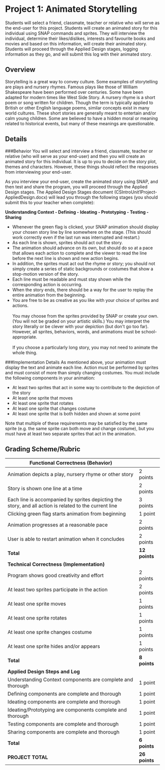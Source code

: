 <!--- REVISED -->
# Project 1: Animated Storytelling

Students will select a friend, classmate, teacher or relative who will serve as the end-user for this project. Students will create an animated story for this individual using SNAP commands and sprites. They will interview the individual, determine their likes/dislikes, interests and favourite books and movies and based on this information, will create their animated story. Students will proceed through the Applied Design stages, logging information as they go, and will submit this log with their animated story.

## Overview

Storytelling is a great way to convey culture.  Some examples of storytelling are plays and nursery rhymes. Famous plays like those of William Shakespeare have been performed over centuries.  Some have been adapted for modern times like West Side Story. A nursery rhyme is a short poem or song written for children. Though the term is typically applied to British or other English language poems, similar concepts exist in many world cultures. These short stories are generally meant to entertain and/or calm young children. Some are believed to have a hidden moral or meaning related to historical events, but many of these meanings are questionable.

## Details

###Behavior
You will select and interview a friend, classmate, teacher or relative (who will serve as your end-user) and then you will create an animated story for this individual. It is up to you to decide on the story plot, themes and characters. However, these things should reflect the responses from interviewing your end-user.

As you interview your end-user, create the animated story using SNAP, and then test and share the program, you will proceed through the Applied Design stages. The Applied Design Stages document (CSIntroUnit1Project-AppliedDesign.docx) will lead you through the following stages (you should submit this to your teacher when complete):

**Understanding Context - Defining - Ideating - Prototyping - Testing - Sharing**

-   Whenever the green flag is clicked, your SNAP animation should display your chosen story line by line somewhere on the stage. (This should work correctly even if the last run was interrupted and restart.)
-   As each line is shown, sprites should act out the story.
-   The animation should advance on its own, but should do so at a pace that allows each action to complete and the viewer to read the line before the next line is shown and new action begins.
-   In addition, the sprites must act out the rhyme or story; you should not simply create a series of static backgrounds or costumes that show a stop-motion version of the story.
-   Each line must be readable and must stay shown while the corresponding action is occurring.
-   When the story ends, there should be a way for the user to replay the entire animation from the beginning.
-   You are free to be as creative as you like with your choice of sprites and actions.<br />
    <br />
    You may choose from the sprites provided by SNAP or create your own. (You will not be graded on your artistic skills.) You may interpret the story literally or be clever with your depiction (but don't go too far). However, all sprites, behaviors, words, and animations must be school-appropriate.<br />
    <br />
    If you choose a particularly long story, you may not need to animate the whole thing.

###Implementation Details
As mentioned above, your animation must display the text and animate each line. Action must be performed by sprites and must consist of more than simply changing costumes. You must include the following components in your animation:

-   At least two sprites that act in some way to contribute to the depiction of the story
-   At least one sprite that moves
-   At least one sprite that rotates
-   At least one sprite that changes costume
-   At least one sprite that is both hidden and shown at some point

Note that multiple of these requirements may be satisfied by the same sprite (e.g. the same sprite can both move and change costume), but you must have at least two separate sprites that act in the animation.

## Grading Scheme/Rubric

| **Functional Correctness (Behavior)**                                                                  |               |
--------------------------------------------------------------------------------------------------------|---------------
| Animation depicts a play, nursery rhyme or other story                                                 | 2 points      |
| Story is shown one line at a time                                                                      | 2 points      |
| Each line is accompanied by sprites depicting the story, and all action is related to the current line | 3 points      |
| Clicking green flag starts animation from beginning                                                    | 1 point       |
| Animation progresses at a reasonable pace                                                              | 2 points      |
| User is able to restart animation when it concludes                                                    | 2 points      |
| **Total**                                                                                              | **12 points** |
| **Technical Correctness (Implementation)**                                                             |               |
| Program shows good creativity and effort                                                               | 2 points      |
| At least two sprites participate in the action                                                         | 2 points      |
| At least one sprite moves                                                                              | 1 points      |
| At least one sprite rotates                                                                            | 1 points      |
| At least one sprite changes costume                                                                    | 1 points      |
| At least one sprite hides and/or appears                                                               | 1 points      |
| **Total**                                                                                              | **8 points**  |
| **Applied Design Steps and Log**                                                                       |               |
| Understanding Context components are complete and thorough                                             | 1 point       |
| Defining components are complete and thorough                                                          | 1 point       |
| Ideating components are complete and thorough                                                          | 1 point       |
| Ideating/Prototyping are components complete and thorough                                              | 1 point       |
| Testing components are complete and thorough                                                           | 1 point       |
| Sharing components are complete and thorough                                                           | 1 point       |
| **Total**                                                                                              | **6 points**  |
| **PROJECT TOTAL**                                                                                      | **26 points** |
